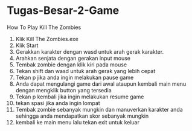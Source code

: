 # Tugas-Besar-2-Game

How To Play Kill The Zombies

1. Klik Kill The Zombies.exe
2. Klik Start 
3. Gerakkan karakter dengan wasd untuk arah gerak karakter. 
4. Arahkan senjata dengan gerakan input mouse
5. Tembak zombie dengan klik kiri pada mouse
6. Tekan shift dan wasd untuk arah gerak yang lebih cepat
7. Tekan p jika anda ingin melakukan pause game 
8. Anda dapat mengulangi game dari awal ataupun kembali main menu dengan mengklik button yang tersedia
9. Tekan p kembali jika ingin melakukan resume game
10. tekan spasi jika anda ingin lompat 
11. Tembak zombie sebanyak mungkin dan manuverkan karakter anda sehingga anda mendapatkan skor sebanyak mungkin
12. kembali ke main menu lalu tekan exit untuk keluar
